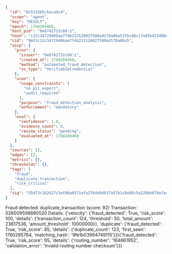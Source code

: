 ```json
{
  "id": "8c513365c5aca9c4",
  "scope": "agent",
  "key": "RESULT",
  "epoch": 1760289468,
  "host_pid": "9e6742732c60:1",
  "hash": "c12c34729406ae7f4b213126027588ad178a0ba53fbc86c17a85b423408ef62c",
  "cid": "QmV1c12c34729406ae7f4b213126027588ad178a0ba5",
  "aicp": {
    "prov": {
      "issuer": "9e6742732c60:1",
      "created_at": 1760289468,
      "method": "automated_fraud_detection",
      "vc_type": "VerifiableCredential"
    },
    "ucon": {
      "usage_constraints": [
        "no_pii_export",
        "audit_required"
      ],
      "purpose": "fraud_detection_analysis",
      "enforcement": "mandatory"
    },
    "eval": {
      "confidence": 1.0,
      "evidence_count": 0,
      "review_status": "pending",
      "evaluated_at": 1760289468
    }
  },
  "sources": [],
  "edges": [],
  "metrics": {},
  "thresholds": {},
  "tags": [
    "fraud",
    "duplicate_transaction",
    "risk_critical"
  ],
  "sig": "55d73c162b27c3af80a6571afa2764d9d637a57b1c8e88c5a220bb678efa4396"
}
```

Fraud detected: duplicate_transaction (score: 92)
Transaction: 026009598880520
Details: {'velocity': {'fraud_detected': True, 'risk_score': 100, 'details': {'transaction_count': 124, 'threshold': 50, 'total_amount': 23617536, 'amount_threshold': 10000000}}, 'duplicate': {'fraud_detected': True, 'risk_score': 85, 'details': {'duplicate_count': 123, 'first_seen': 1760285764, 'matching_hash': '9fe1b03994749115'}}}{'fraud_detected': True, 'risk_score': 95, 'details': {'routing_number': '164661952', 'validation_error': 'Invalid routing number checksum'}}}